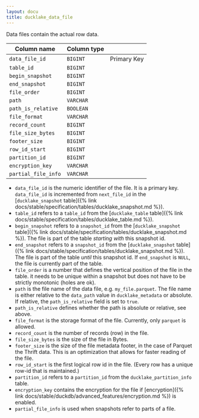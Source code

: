 ```yaml
---
layout: docu
title: ducklake_data_file
---
```


Data files contain the actual row data.

| Column name         | Column type |             |
| ------------------- | ----------- | ----------- |
| `data_file_id`      | `BIGINT`    | Primary Key |
| `table_id`          | `BIGINT`    |             |
| `begin_snapshot`    | `BIGINT`    |             |
| `end_snapshot`      | `BIGINT`    |             |
| `file_order`        | `BIGINT`    |             |
| `path`              | `VARCHAR`   |             |
| `path_is_relative`  | `BOOLEAN`   |             |
| `file_format`       | `VARCHAR`   |             |
| `record_count`      | `BIGINT`    |             |
| `file_size_bytes`   | `BIGINT`    |             |
| `footer_size`       | `BIGINT`    |             |
| `row_id_start`      | `BIGINT`    |             |
| `partition_id`      | `BIGINT`    |             |
| `encryption_key`    | `VARCHAR`   |             |
| `partial_file_info` | `VARCHAR`   |             |

- `data_file_id` is the numeric identifier of the file. It is a primary key. `data_file_id` is incremented from `next_file_id` in the [`ducklake_snapshot` table]({% link docs/stable/specification/tables/ducklake_snapshot.md %}).
- `table_id` refers to a `table_id` from the [`ducklake_table` table]({% link docs/stable/specification/tables/ducklake_table.md %}).
- `begin_snapshot` refers to a `snapshot_id` from the [`ducklake_snapshot` table]({% link docs/stable/specification/tables/ducklake_snapshot.md %}). The file is part of the table *starting with* this snapshot id.
- `end_snapshot` refers to a `snapshot_id` from the [`ducklake_snapshot` table]({% link docs/stable/specification/tables/ducklake_snapshot.md %}). The file is part of the table *until* this snapshot id. If `end_snapshot` is `NULL`, the file is currently part of the table.
- `file_order` is a number that defines the vertical position of the file in the table. it needs to be unique within a snapshot but does not have to be strictly monotonic (holes are ok).
- `path` is the file name of the data file, e.g. `my_file.parquet`. The file name is either relative to the `data_path` value in `ducklake_metadata` or absolute. If relative, the `path_is_relative` field is set to `true`.
- `path_is_relative` defines whether the path is absolute or relative, see above.
- `file_format` is the storage format of the file. Currently, only `parquet` is allowed.
- `record_count` is the number of records (row) in the file.
- `file_size_bytes` is the size of the file in Bytes.
- `footer_size` is the size of the file metadata footer, in the case of Parquet the Thrift data. This is an optimization that allows for faster reading of the file.
- `row_id_start` is the first logical row id in the file. (Every row has a unique row-id that is maintained.)
- `partition_id` refers to a `partition_id` from the `ducklake_partition_info` table.
- `encryption_key` contains the encryption for the file if [encryption]({% link docs/stable/duckdb/advanced_features/encryption.md %}) is enabled.
- `partial_file_info` is used when snapshots refer to parts of a file.
